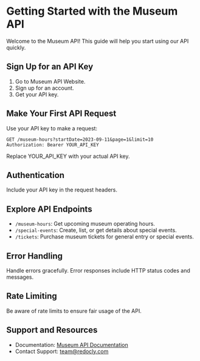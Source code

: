 # Getting Started with the Museum API

Welcome to the Museum API! This guide will help you start using our API quickly.

## Sign Up for an API Key

1. Go to Museum API Website.
2. Sign up for an account.
3. Get your API key.

## Make Your First API Request

Use your API key to make a request:

```http
GET /museum-hours?startDate=2023-09-11&page=1&limit=10
Authorization: Bearer YOUR_API_KEY
```

Replace YOUR_API_KEY with your actual API key.

## Authentication

Include your API key in the request headers.

## Explore API Endpoints

- `/museum-hours`: Get upcoming museum operating hours.
- `/special-events`: Create, list, or get details about special events.
- `/tickets`: Purchase museum tickets for general entry or special events.

## Error Handling

Handle errors gracefully. Error responses include HTTP status codes and messages.

## Rate Limiting

Be aware of rate limits to ensure fair usage of the API.

## Support and Resources

- Documentation: [Museum API Documentation](https://idearium.apishowdown.com/openapi/museum/)
- Contact Support: team@redocly.com
